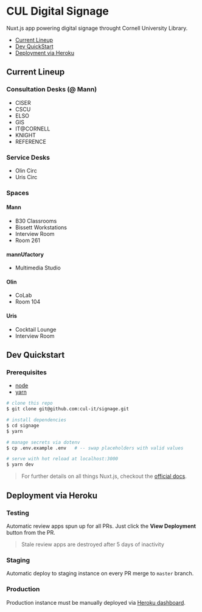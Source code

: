 # CUL Digital Signage

Nuxt.js app powering digital signage throught Cornell University Library.

* [Current Lineup](#current-lineup)
* [Dev QuickStart](#dev-quickstart)
* [Deployment via Heroku](#deployment-via-heroku)

## Current Lineup

### Consultation Desks (@ Mann)

* CISER
* CSCU
* ELSO
* GIS
* IT@CORNELL
* KNIGHT
* REFERENCE

### Service Desks

* Olin Circ
* Uris Circ

### Spaces

#### Mann

* B30 Classrooms
* Bissett Workstations
* Interview Room
* Room 261

#### mannUfactory

* Multimedia Studio

#### Olin

* CoLab
* Room 104

#### Uris

* Cocktail Lounge
* Interview Room

## Dev Quickstart

### Prerequisites
* [node](https://nodejs.org)
* [yarn](https://yarnpkg.com)

``` sh
# clone this repo
$ git clone git@github.com:cul-it/signage.git

# install dependencies
$ cd signage
$ yarn

# manage secrets via dotenv
$ cp .env.example .env   # -- swap placeholders with valid values

# serve with hot reload at localhost:3000
$ yarn dev
```

> For further details on all things Nuxt.js, checkout the [official docs](https://nuxtjs.org/guide).

## Deployment via Heroku

### Testing
Automatic review apps spun up for all PRs. Just click the **View Deployment** button from the PR.

> Stale review apps are destroyed after 5 days of inactivity

### Staging
Automatic deploy to staging instance on every PR merge to `master` branch.

### Production
Production instance must be manually deployed via [Heroku dashboard](https://dashboard.heroku.com).